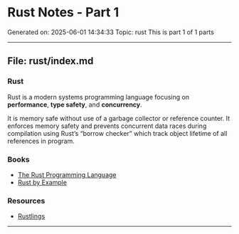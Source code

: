# Rust Notes - Part 1
Generated on: 2025-06-01 14:34:33
Topic: rust
This is part 1 of 1 parts

---

## File: rust/index.md



### Rust

Rust is a modern systems programming language focusing on **performance**, **type safety**, and **concurrency**. 

It is memory safe without use of a garbage collector or reference counter. It enforces memory safety and prevents concurrent data races during compilation using Rust’s “borrow checker” which track object lifetime of all references in program.

### Books

- [The Rust Programming Language](https://doc.rust-lang.org/book/)
- [Rust by Example](https://doc.rust-lang.org/stable/rust-by-example/)

### Resources

- [Rustlings](https://github.com/rust-lang/rustlings/)


---

